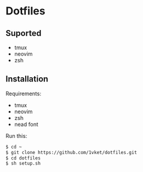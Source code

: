 # Dotfiles
## Suported

- tmux
- neovim
- zsh

## Installation
Requirements:
- tmux
- neovim
- zsh
- nead font

Run this:

```sh
$ cd ~
$ git clone https://github.com/1vket/dotfiles.git
$ cd dotfiles
$ sh setup.sh
```

